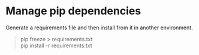# Manage pip dependencies

Generate a requirements file and then install from it in another environment.
> pip freeze > requirements.txt <br>
  pip install -r requirements.txt
